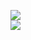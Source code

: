 [![](https://img.shields.io/badge/Made%20With-Github%20Spray-lightgrey.svg?style=for-the-badge&logo=github)](https://github.com/Annihil/github-spray#5208)  
[![](https://i.imgur.com/2DrTn0Z.gif)](https://github.com/Annihil/github-spray)